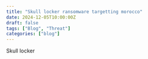 ```yaml
---
title: "Skull locker ransomware targetting morocco"
date: 2024-12-05T10:00:00Z
draft: false
tags: ["Blog", "Threat"]
categories: ["blog"]
---
```



Skull locker